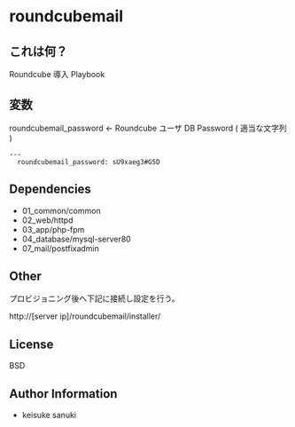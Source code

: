 roundcubemail
=========

## これは何？

Roundcube 導入 Playbook

## 変数

roundcubemail_password ← Roundcube ユーザ DB Password ( 適当な文字列 )  


```
---
  roundcubemail_password: sU9xaeg3#G5D
```


Dependencies
-------

- 01_common/common
- 02_web/httpd
- 03_app/php-fpm
- 04_database/mysql-server80
- 07_mail/postfixadmin

Other
-------
プロビジョニング後へ下記に接続し設定を行う。  

http://[server ip]/roundcubemail/installer/

License
-------

BSD

Author Information
------------------

- keisuke sanuki 
